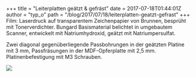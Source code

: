 +++
title = "Leiterplatten geätzt & gefräst"
date = 2017-07-18T01:44:01Z
author = "typ_o"
path = "/blog/2017/07/18/leiterplatten-geatzt-gefrast"
+++
Film: Laserdruck auf transparentem Zeichenpapier von Brunnen, besprüht
mit Tonerverdichter. Bungard Basismaterial belichtet in umgebautem
Scanner, entwickelt mit Natriumhydroxid, geätzt mit Natriumpersulfat.  
  
Zwei diagonal gegenüberliegende Passbohrungen in der geätzten Platine
mit 3 mm, Passfräsungen in der MDF-Opferplatte mit 2,5 mm.
Platinenbefestigung mit M3 Schrauben.  
  
[![](https://flipdot.org/blog/uploads/20170716_193339.serendipityThumb.jpg)](https://flipdot.org/blog/uploads/20170716_193339.jpg)
